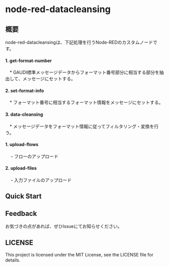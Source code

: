 # node-red-datacleansing

## 概要
node-red-datacleansingは、下記処理を行うNode-REDのカスタムノードです。

#### 1. get-format-number

&emsp;* GAUDI標準メッセージデータからフォーマット番号部分に相当する部分を抽出して、メッセージにセットする。

#### 2. set-format-info

&emsp;* フォーマット番号に相当するフォーマット情報をメッセージにセットする。

#### 3. data-cleansing

&emsp;* メッセージデータをフォーマット情報に従ってフィルタリング・変換を行う。

#### 1. upload-flows

&emsp;・フローのアップロード

#### 2. upload-files

&emsp;・入力ファイルのアップロード

## Quick Start

## Feedback
お気づきの点があれば、ぜひIssueにてお知らせください。

## LICENSE
This project is licensed under the MIT License, see the LICENSE file for details.